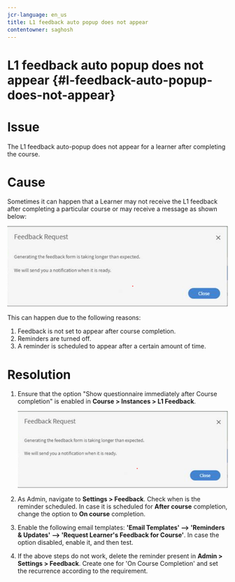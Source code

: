 ```yaml
---
jcr-language: en_us
title: L1 feedback auto popup does not appear
contentowner: saghosh
---
```



# L1 feedback auto popup does not appear {#l-feedback-auto-popup-does-not-appear}

# Issue

The L1 feedback auto-popup does not appear for a learner after completing the course.

# Cause

Sometimes it can happen that a Learner may not receive the L1 feedback after completing a particular course or may receive a message as shown below:

![](assets/l1-feedback.png)

This can happen due to the following reasons:

1. Feedback is not set to appear after course completion.
1. Reminders are turned off.
1. A reminder is scheduled to appear after a certain amount of time.

# Resolution

1. Ensure that the option "Show questionnaire immediately after Course completion" is enabled in **Course > Instances > L1 Feedback**.

   ![](assets/l1-feedback.png)

1. As Admin, navigate to **Settings > Feedback**. Check when is the reminder scheduled. In case it is scheduled for **After course** completion, change the option to **On course** completion.
1. Enable the following email templates: **'Email Templates' --> 'Reminders & Updates' --> 'Request Learner's Feedback for Course'**. In case the option disabled, enable it, and then test.  

1. If the above steps do not work, delete the reminder present in **Admin > Settings > Feedback**. Create one for 'On Course Completion' and set the recurrence according to the requirement.

